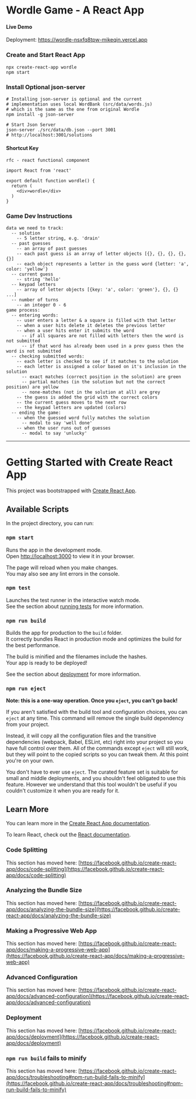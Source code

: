 # Wordle Game - A React App

#### Live Demo
Deployment: https://wordle-nsxfq8tpw-mikeqin.vercel.app

### Create and Start React App
```
npx create-react-app wordle
npm start
```

### Install Optional json-server
```
# Installing json-server is optional and the current 
# implementation uses local WordBank (src/data/words.js) 
# which is the same as the one from original Wordle
npm install -g json-server

# Start Json Server
json-server ./src/data/db.json --port 3001
# http://localhost:3001/solutions
```

#### Shortcut Key
```
rfc - react functional component

import React from 'react'

export default function wordle() {
  return (
    <div>wordle</div>
  )
}
```

### Game Dev Instructions
```
data we need to track:
  -- solution
    -- 5 letter string, e.g. 'drain'
  -- past guesses
    -- an array of past guesses
    -- each past guess is an array of letter objects [{}, {}, {}, {}, {}]
    -- each object represents a letter in the guess word {letter: 'a', color: 'yellow'}
  -- current guess
    -- string 'hello'
  -- keypad letters
    -- array of letter objects [{key: 'a', color: 'green'}, {}, {} ...]
  -- number of turns
    -- an integer 0 - 6
game process:
  -- entering words:
    -- user enters a letter & a square is filled with that letter
    -- when a user hits delete it deletes the previous letter
    -- when a user hits enter it submits the word
      -- if all squares are not filled with letters then the word is not submitted
      -- if that word has already been used in a prev guess then the word is not submitted
  -- checking submitted words:
    -- each letter is checked to see if it matches to the solution
    -- each letter is assigned a color based on it's inclusion in the solution
      -- exact matches (correct position in the solution) are green
      -- partial matches (in the solution but not the correct position) are yellow
      -- none-matches (not in the solution at all) are grey
    -- the guess is added the grid with the correct colors
    -- the current guess moves to the next row
    -- the keypad letters are updated (colors)
  -- ending the game:
    -- when the guessed word fully matches the solution
      -- modal to say 'well done'
    -- when the user runs out of guesses
      -- modal to say 'unlucky'

```

----
# Getting Started with Create React App

This project was bootstrapped with [Create React App](https://github.com/facebook/create-react-app).

## Available Scripts

In the project directory, you can run:

### `npm start`

Runs the app in the development mode.\
Open [http://localhost:3000](http://localhost:3000) to view it in your browser.

The page will reload when you make changes.\
You may also see any lint errors in the console.

### `npm test`

Launches the test runner in the interactive watch mode.\
See the section about [running tests](https://facebook.github.io/create-react-app/docs/running-tests) for more information.

### `npm run build`

Builds the app for production to the `build` folder.\
It correctly bundles React in production mode and optimizes the build for the best performance.

The build is minified and the filenames include the hashes.\
Your app is ready to be deployed!

See the section about [deployment](https://facebook.github.io/create-react-app/docs/deployment) for more information.

### `npm run eject`

**Note: this is a one-way operation. Once you `eject`, you can't go back!**

If you aren't satisfied with the build tool and configuration choices, you can `eject` at any time. This command will remove the single build dependency from your project.

Instead, it will copy all the configuration files and the transitive dependencies (webpack, Babel, ESLint, etc) right into your project so you have full control over them. All of the commands except `eject` will still work, but they will point to the copied scripts so you can tweak them. At this point you're on your own.

You don't have to ever use `eject`. The curated feature set is suitable for small and middle deployments, and you shouldn't feel obligated to use this feature. However we understand that this tool wouldn't be useful if you couldn't customize it when you are ready for it.

## Learn More

You can learn more in the [Create React App documentation](https://facebook.github.io/create-react-app/docs/getting-started).

To learn React, check out the [React documentation](https://reactjs.org/).

### Code Splitting

This section has moved here: [https://facebook.github.io/create-react-app/docs/code-splitting](https://facebook.github.io/create-react-app/docs/code-splitting)

### Analyzing the Bundle Size

This section has moved here: [https://facebook.github.io/create-react-app/docs/analyzing-the-bundle-size](https://facebook.github.io/create-react-app/docs/analyzing-the-bundle-size)

### Making a Progressive Web App

This section has moved here: [https://facebook.github.io/create-react-app/docs/making-a-progressive-web-app](https://facebook.github.io/create-react-app/docs/making-a-progressive-web-app)

### Advanced Configuration

This section has moved here: [https://facebook.github.io/create-react-app/docs/advanced-configuration](https://facebook.github.io/create-react-app/docs/advanced-configuration)

### Deployment

This section has moved here: [https://facebook.github.io/create-react-app/docs/deployment](https://facebook.github.io/create-react-app/docs/deployment)

### `npm run build` fails to minify

This section has moved here: [https://facebook.github.io/create-react-app/docs/troubleshooting#npm-run-build-fails-to-minify](https://facebook.github.io/create-react-app/docs/troubleshooting#npm-run-build-fails-to-minify)
